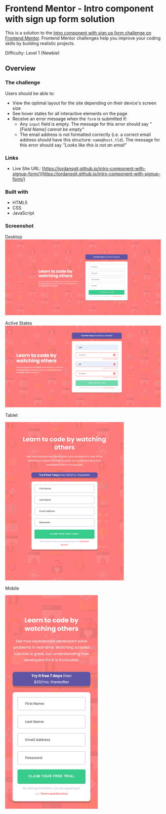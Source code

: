 # Frontend Mentor - Intro component with sign up form solution

This is a solution to the [Intro component with sign up form challenge on Frontend Mentor](https://www.frontendmentor.io/challenges/intro-component-with-signup-form-5cf91bd49edda32581d28fd1). Frontend Mentor challenges help you improve your coding skills by building realistic projects. 

Difficulty: Level 1 (Newbie)

## Overview

### The challenge

Users should be able to:

- View the optimal layout for the site depending on their device's screen size
- See hover states for all interactive elements on the page
- Receive an error message when the `form` is submitted if:
  - Any `input` field is empty. The message for this error should say *"[Field Name] cannot be empty"*
  - The email address is not formatted correctly (i.e. a correct email address should have this structure: `name@host.tld`). The message for this error should say *"Looks like this is not an email"*

### Links

- Live Site URL: [https://jordansgit.github.io/intro-component-with-signup-form/](https://jordansgit.github.io/intro-component-with-signup-form/)

### Built with

- HTML5 
- CSS 
- JavaScript 

### Screenshot

Desktop 
![Desktop Screenshot](./screenshots/desktop-screenshot.png)

Active States
![Desktop - Active States](./screenshots/desktop-active-screenshot.png)

Tablet

![Tablet Screenshot](./screenshots/tablet-screenshot.png)

Mobile

![Mobile Screenshot](./screenshots/mobile-screenshot.png)



